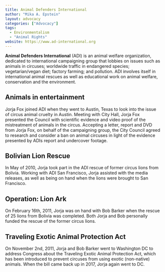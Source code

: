 ```yaml
---
title: Animal Defenders International
author: "Mika A. Epstein"
layout: advocacy
categories: ["Advocacy"]
tags:
  - Environmentalism
  - "Animal Rights"
website: https://www.ad-international.org
---
```


**Animal Defenders International** (ADI) is an animal welfare organization, dedicated to international campaigning group that lobbies on issues such as animals in circuses; worldwide traffic in endangered species; vegetarian/vegan diet; factory farming; and pollution. ADI involves itself in international animal rescues as well as educational work on animal welfare, conservation and the environment.

## Animals in entertainment

Jorja Fox joined ADI when they went to Austin, Texas to look into the issue of circus animal cruelty in Austin. Meeting with City Hall, Jorja Fox presented the Council with scientific evidence and video proof of the mistreatment of animals in the circus. Accepting a letter, report and DVD from Jorja Fox, on behalf of the campaigning group, the City Council agreed to research and consider a ban on animal circuses in light of the evidence presented by ADIs report and undercover footage.

## Bolivian Lion Rescue

In May of 2010, Jorja took part in the ADI rescue of former circus lions from Bolivia. Working with ADI San Francisco, Jorja assisted with the media releases, as well as being on hand when the lions were brought to San Francisco.

## Operation: Lion Ark

On February 16th, 2011, Jorja was on hand with Bob Barker when the rescue of 25 lions from Bolivia was completed. Both Jorja and Bob personally funded the rescue of the former circus lions.

## Traveling Exotic Animal Protection Act

On November 2nd, 2011, Jorja and Bob Barker went to Washington DC to address Congress about the Traveling Exotic Animal Protection Act, which has been introduced to prevent circuses from using exotic (non-native) animals. When the bill came back up in 2017, Jorja again went to DC.

